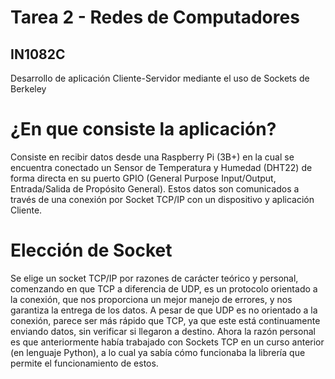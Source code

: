 # Tarea 2 - Redes de Computadores

## IN1082C
Desarrollo de aplicación Cliente-Servidor mediante el uso de Sockets de Berkeley


# ¿En que consiste la aplicación?
Consiste en recibir datos desde una Raspberry Pi (3B+) en la cual se encuentra conectado un Sensor de Temperatura y Humedad (DHT22) de forma directa en su puerto GPIO (General Purpose Input/Output, Entrada/Salida de Propósito General). Estos datos son comunicados a través de una conexión por Socket TCP/IP con un dispositivo y aplicación Cliente.

# Elección de Socket
Se elige un socket TCP/IP por razones de carácter teórico y personal, comenzando en que TCP a diferencia de UDP, es un protocolo orientado a la conexión, que nos proporciona un mejor manejo de errores, y nos garantiza la entrega de los datos. A pesar de que UDP es no orientado a la conexión, parece ser más rápido que TCP, ya que este está continuamente enviando datos, sin verificar si llegaron a destino. Ahora la razón personal es que anteriormente había trabajado con Sockets TCP en un curso anterior (en lenguaje Python), a lo cual ya sabía cómo funcionaba la librería que permite el funcionamiento de estos.
